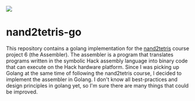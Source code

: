 ![](./.docs/img/nand2tetris.avif)
# nand2tetris-go
This repository contains a golang implementation for the [nand2tetris](https://www.nand2tetris.org/) course project 6 
(the Assembler). The assembler is a program that translates programs written in the symbolic Hack assembly language 
into binary code that can execute on the Hack hardware platform. Since I was picking up Golang at the same time of 
following the nand2tetris course, I decided to implement the assembler in Golang. I don't know all best-practices and 
design principles in golang yet, so I'm sure there are many things that could be improved.
